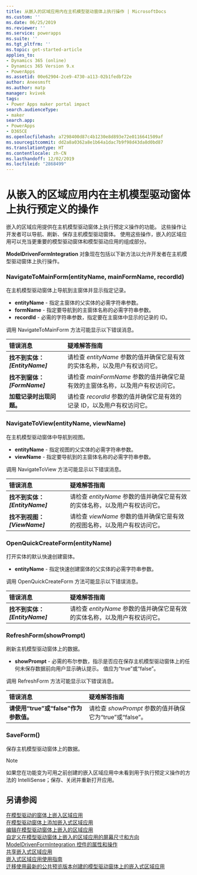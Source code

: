 ```yaml
---
title: 从嵌入的区域应用内在主机模型驱动窗体上执行操作 | MicrosoftDocs
ms.custom: ''
ms.date: 06/25/2019
ms.reviewer: ''
ms.service: powerapps
ms.suite: ''
ms.tgt_pltfrm: ''
ms.topic: get-started-article
applies_to:
- Dynamics 365 (online)
- Dynamics 365 Version 9.x
- PowerApps
ms.assetid: 00e62904-2ce9-4730-a113-02b1fedbf22e
author: Aneesmsft
ms.author: matp
manager: kvivek
tags:
- Power Apps maker portal impact
search.audienceType:
- maker
search.app:
- PowerApps
- D365CE
ms.openlocfilehash: a7298400d87c4b1230e8d893e72e0116641509af
ms.sourcegitcommit: dd2a8a0362a8e1b64a1dac7b9f98d43da8d0bd87
ms.translationtype: HT
ms.contentlocale: zh-CN
ms.lasthandoff: 12/02/2019
ms.locfileid: "2868499"
---
```

# <a name="perform-predefined-actions-on-the-host-model-driven-form-from-within-an-embedded-canvas-app"></a>从嵌入的区域应用内在主机模型驱动窗体上执行预定义的操作
嵌入的区域应用提供在主机模型驱动窗体上执行预定义操作的功能。 这些操作让开发者可以导航、刷新、保存主机模型驱动窗体。 使用这些操作，嵌入的区域应用可以充当更重要的模型驱动窗体和模型驱动应用的组成部分。  

**ModelDrivenFormIntegration** 对象现在包括以下新方法以允许开发者在主机模型驱动窗体上执行操作。  
  
### <a name="navigatetomainformentityname-mainformname-recordid"></a>NavigateToMainForm(entityName, mainFormName, recordId)
在主机模型驱动窗体上导航到主窗体并显示指定记录。  
* **entityName** - 指定主窗体的父实体的必需字符串参数。  
* **formName** - 指定要导航到的主窗体名称的必需字符串参数。  
* **recordId** - 必需的字符串参数，指定要在主窗体中显示的记录的 ID。  
 
调用 NavigateToMainForm 方法可能显示以下错误消息。
  
| 错误消息 | 疑难解答指南 |
|:--------------|:-------------------------|
|**找不到实体：*[EntityName]*** | 请检查 *entityName* 参数的值并确保它是有效的实体名称，以及用户有权访问它。 |
|**找不到窗体：*[FormName]*** | 请检查 *mainFormName* 参数的值并确保它是有效的主窗体名称，以及用户有权访问它。 |
|**加载记录时出现问题。** | 请检查 *recordId* 参数的值并确保它是有效的记录 ID，以及用户有权访问它。 |
  
  
### <a name="navigatetoviewentityname-viewname"></a>NavigateToView(entityName, viewName)
在主机模型驱动窗体中导航到视图。  
* **entityName** - 指定视图的父实体的必需字符串参数。  
* **viewName** - 指定要导航到的主窗体名称的必需字符串参数。  
 
调用 NavigateToView 方法可能显示以下错误消息。
  
| 错误消息 | 疑难解答指南 |
|:--------------|:-------------------------|
|**找不到实体：*[EntityName]*** | 请检查 *entityName* 参数的值并确保它是有效的实体名称，以及用户有权访问它。 |
|**找不到视图：*[ViewName]*** | 请检查 *viewName* 参数的值并确保它是有效的视图名称，以及用户有权访问它。 |
  
  
### <a name="openquickcreateformentityname"></a>OpenQuickCreateForm(entityName)  
打开实体的默认快速创建窗体。  
* **entityName** - 指定快速创建窗体的父实体的必需字符串参数。  
 
调用 OpenQuickCreateForm 方法可能显示以下错误消息。
  
| 错误消息 | 疑难解答指南 |
|:--------------|:-------------------------|
|**找不到实体：*[EntityName]*** | 请检查 *entityName* 参数的值并确保它是有效的实体名称，以及用户有权访问它。 |
  
  
### <a name="refreshformshowprompt"></a>RefreshForm(showPrompt)  
刷新主机模型驱动窗体上的数据。  
* **showPrompt** - 必需的布尔参数，指示是否应在保存主机模型驱动窗体上的任何未保存数据前向用户显示确认提示。 值应为“true”或“false”。
 
调用 RefreshForm 方法可能显示以下错误消息。
  
| 错误消息 | 疑难解答指南 |
|:--------------|:-------------------------|
|**请使用“true”或“false”作为参数值。** | 请检查 *showPrompt* 参数的值并确保它为“true”或“false”。 |
  
  
### <a name="saveform"></a>SaveForm()  
保存主机模型驱动窗体上的数据。  


> [!NOTE]
> 如果您在功能变为可用之前创建的嵌入区域应用中未看到用于执行预定义操作的方法的 IntelliSense；保存、关闭并重新打开应用。 

## <a name="see-also"></a>另请参阅
[在模型驱动的窗体上嵌入区域应用](embed-canvas-app-in-form.md) <br />
[在模型驱动窗体上添加嵌入式区域应用](embedded-canvas-app-add-classic-designer.md) <br />
[编辑在模型驱动窗体上嵌入的区域应用](embedded-canvas-app-edit-classic-designer.md) <br />
[自定义在模型驱动窗体上嵌入的区域应用的屏幕尺寸和方向](embedded-canvas-app-customize-screen.md) <br />
[ModelDrivenFormIntegration 控件的属性和操作](embedded-canvas-app-properties-actions.md) <br />
[共享嵌入式区域应用](share-embedded-canvas-app.md) <br />
[嵌入式区域应用使用指南](embedded-canvas-app-guidelines.md) <br />
[迁移使用最新的公共预览版本创建的模型驱动窗体上的嵌入式区域应用](embedded-canvas-app-migrate-from-preview.md) <br />
